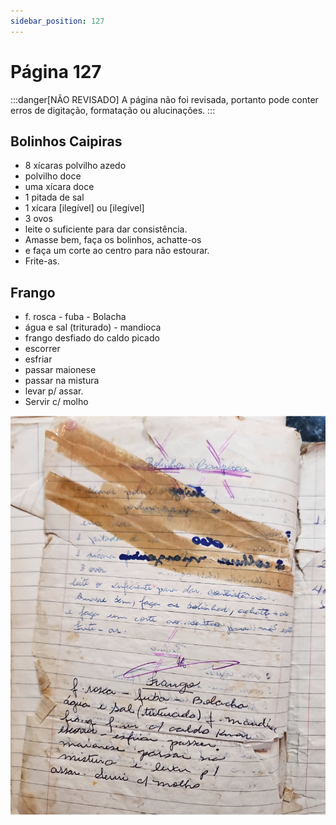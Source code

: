 ```yaml
---
sidebar_position: 127
---
```

# Página 127
:::danger[NÃO REVISADO]
A página não foi revisada, portanto pode conter erros de digitação, formatação ou alucinações.
:::
## Bolinhos Caipiras

- 8 xícaras polvilho azedo
- polvilho doce
- uma xícara doce
- 1 pitada de sal
- 1 xícara [ilegível] ou [ilegível]
- 3 ovos
- leite o suficiente para dar consistência.
- Amasse bem, faça os bolinhos, achatte-os
- e faça um corte ao centro para não estourar.
- Frite-as.

## Frango

- f. rosca - fuba - Bolacha
- água e sal (triturado) - mandioca
- frango desfiado do caldo picado
- escorrer
- esfriar
- passar maionese
- passar na mistura
- levar p/ assar.
- Servir c/ molho

![imagem base](./images/page_127.png)